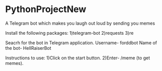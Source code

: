 # PythonProjectNew
A Telegram bot which makes you laugh out loud by sending you memes


Install the following packages:
1)telegram-bot
2)requests
3)re

Seacrh for the bot in  Telegram application.
Username- forddbot
Name of the bot- HellRaiserBot

Instructions to use:
1)Click on the start button.
2)Enter- /meme (to get memes).
